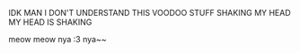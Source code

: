 IDK MAN I DON'T UNDERSTAND THIS VOODOO STUFF SHAKING MY HEAD MY HEAD IS SHAKING

meow meow nya :3 nya~~
